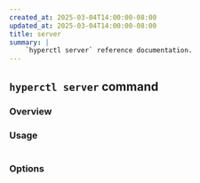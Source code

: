 ```yaml
---
created_at: 2025-03-04T14:00:00-08:00
updated_at: 2025-03-04T14:00:00-08:00
title: server
summary: |
    `hyperctl server` reference documentation.
---
```


## `hyperctl server` command

<auto-toc selectors="h3,h4,h5,h6,dl dt"></auto-toc>

### Overview 

### Usage

```plaintext
```

### Options


